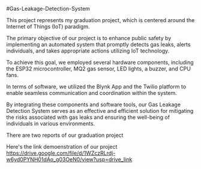 #Gas-Leakage-Detection-System

This project represents my graduation project, which is centered around the Internet of Things (IoT) paradigm.

The primary objective of our project is to enhance public safety by implementing an automated system that promptly detects gas leaks, alerts individuals, and takes appropriate actions utilizing IoT technology.

To achieve this goal, we employed several hardware components, including the ESP32 microcontroller, MQ2 gas sensor, LED lights, a buzzer, and CPU fans.

In terms of software, we utilized the Blynk App and the Twilio platform to enable seamless communication and coordination within the system.

By integrating these components and software tools, our Gas Leakage Detection System serves as an effective and efficient solution for mitigating the risks associated with gas leaks and ensuring the well-being of individuals in various environments.

There are two reports of our graduation project

Here's the link demoenstration of our project
https://drive.google.com/file/d/1WZczRLrdj-w6yd0PYNH01dAo_g03OeN0/view?usp=drive_link
